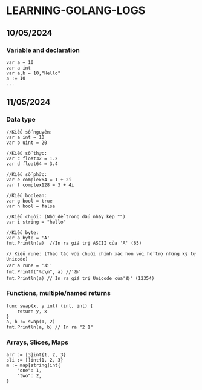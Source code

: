 # LEARNING-GOLANG-LOGS
## 10/05/2024
### Variable and declaration
```
var a = 10
var a int
var a,b = 10,"Hello"
a := 10
...
```
## 11/05/2024
### Data type
```
//Kiểu số nguyên:
var a int = 10
var b uint = 20

//Kiểu số thực:
var c float32 = 1.2
var d float64 = 3.4

//Kiểu số phức:
var e complex64 = 1 + 2i
var f complex128 = 3 + 4i

//Kiểu boolean:
var g bool = true
var h bool = false

//Kiểu chuỗi: (Nhớ để trong dấu nháy kép "")
var i string = "hello"

//Kiểu byte:
var a byte = 'A'
fmt.Println(a)  //In ra giá trị ASCII của 'A' (65)

// Kiểu rune: (Thao tác với chuỗi chính xác hơn với hỗ trợ những ký tự Unicode)
var a rune = 'あ'
fmt.Printf("%c\n", a) //'あ'
fmt.Println(a) // In ra giá trị Unicode của'あ' (12354)
```
### Functions, multiple/named returns
```
func swap(x, y int) (int, int) {
    return y, x
}
a, b := swap(1, 2)
fmt.Println(a, b) // In ra "2 1"
```
### Arrays, Slices, Maps
```
arr := [3]int{1, 2, 3}
sli := []int{1, 2, 3}
m := map[string]int{
    "one": 1,
    "two": 2,
}
```
